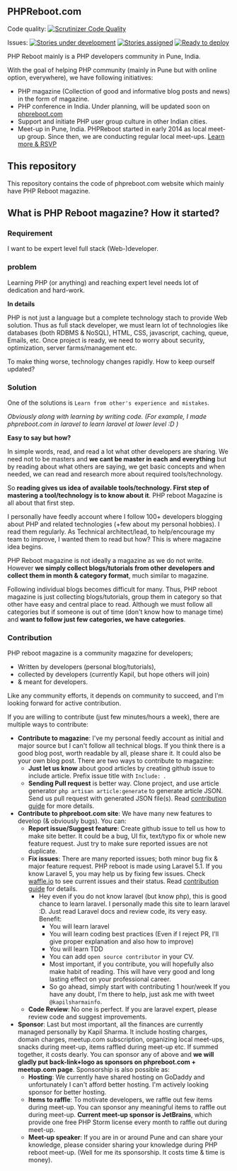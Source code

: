 ## PHPReboot.com

Code quality: [![Scrutinizer Code Quality](https://scrutinizer-ci.com/g/phpreboot/website/badges/quality-score.png?b=master)](https://scrutinizer-ci.com/g/phpreboot/website/?branch=master)

Issues: [![Stories under development](https://badge.waffle.io/phpreboot/website.svg?label=status-UnderDev&title=Under%20Development)](http://waffle.io/phpreboot/website)
[![Stories assigned](https://badge.waffle.io/phpreboot/website.svg?label=status-assigned&title=Assigned)](http://waffle.io/phpreboot/website)
[![Ready to deploy](https://badge.waffle.io/phpreboot/website.svg?label=status-Committed&title=Ready%20to%20deploy)](http://waffle.io/phpreboot/website)

PHP Reboot mainly is a PHP developers community in Pune, India.

With the goal of helping PHP community (mainly in Pune but with online option, everywhere), we have following initiatives:

- PHP magazine (Collection of good and informative blog posts and news) in the form of magazine.
- PHP conference in India. Under planning, will be updated soon on [phpreboot.com](phpreboot.com)
- Support and initiate PHP user group culture in other Indian cities.
- Meet-up in Pune, India. PHPReboot started in early 2014 as local meet-up group. Since then, we are conducting regular local meet-ups. [Learn more & RSVP](meetup.com/phpreboot)

## This repository

This repository contains the code of phpreboot.com website which mainly have PHP Reboot magazine.

## What is PHP Reboot magazine? How it started?

### Requirement

I want to be expert level full stack (Web-)developer.

### problem

Learning PHP (or anything) and reaching expert level needs lot of dedication and hard-work.

**In details**

PHP is not just a language but a complete technology stach to provide Web solution. Thus as full stack developer, we must learn lot of technologies like databases (both RDBMS & NoSQL), HTML, CSS, javascript, caching, queue, Emails, etc. Once project is ready, we need to worry about security, optimization, server farms/management etc.

To make thing worse, technology changes rapidly. How to keep ourself updated?

### Solution

One of the solutions is `Learn from other's experience and mistakes`.

*Obviously along with learning by writing code. (For example, I made phpreboot.com in laravel to learn laravel at lower level :D )*

**Easy to say but how?**

In simple words, read, and read a lot what other developers are sharing. We need not to be masters and **we cant be master in each and everything** but by reading about what others are saying, we get basic concepts and when needed, we can read and research more about required tools/technology.

So **reading gives us idea of available tools/technology. First step of mastering a tool/technology is to know about it**. PHP reboot Magazine is all about that first step.

I personally have feedly account where I follow 100+ developers blogging about PHP and related technologies (+few about my personal hobbies). I read them regularly. As Technical architect/lead, to help/encourage my team to improve, I wanted them to read but how? This is where magazine idea begins.

PHP Reboot magazine is not ideally a magazine as we do not write. However **we simply collect blogs/tutorials from other developers and collect them in month & category format**, much similar to magazine.

Following individual blogs becomes difficult for many. Thus, PHP reboot magazine is just collecting blogs/tutorials, group them in category so that other have easy and central place to read. Although we must follow all categories but if someone is out of time (don't know how to manage time) and **want to follow just few categories, we have categories**.

### Contribution

PHP reboot magazine is a community magazine for developers;
- Written by developers (personal blog/tutorials),
- collected by developers (currently Kapil, but hope others will join)
- & meant for developers.

Like any community efforts, it depends on community to succeed, and I'm looking forward for active contribution.

If you are willing to contribute (just few minutes/hours a week), there are multiple ways to contribute:

- **Contribute to magazine**: I've my personal feedly account as initial and major source but I can't follow all technical blogs. If you think there is a good blog post, worth readable by all, please share it. It could also be your own blog post. There are two ways to contribute to magazine:
  - **Just let us know** about good articles by creating github issue to include article. Prefix issue title with `Include: `.
  - **Sending Pull request** is better way. Clone project, and use article generator `php artisan article:generate` to generate article JSON. Send us pull request with generated JSON file(s). Read [contribution guide](contribution-guide.md) for more details.
- **Contribute to phpreboot.com site**: We have many new features to develop (& obviously bugs). You can:
  - **Report issue/Suggest feature**: Create github issue to tell us how to make site better. It could be a bug, UI fix, text/typo fix or whole new feature request. Just try to make sure reported issues are not duplicate.
  - **Fix issues**: There are many reported issues; both minor bug fix & major feature request. PHP reboot is made using Laravel 5.1. If you know Laravel 5, you may help us by fixing few issues. Check [waffle.io](waffle.io/phpreboot/website) to see current issues and their status. Read [contribution guide](contribution-guide.md) for details.
    - Hey even if you do not know laravel (but know php), this is good chance to learn laravel. I personally made this site to learn laravel :D. Just read Laravel docs and review code, its very easy. Benefit:
      - You will learn laravel
      - You will learn coding best practices (Even if I reject PR, I'll give proper explanation and also how to improve)
      - You will learn TDD
      - You can add `open source contributor` in your CV.
      - Most important, if you contribute, you will hopefully also make habit of reading. This will have very good and long lasting effect on your professional career.
      - So go ahead, simply start with contributing 1 hour/week If you have any doubt, I'm there to help, just ask me with tweet `@kapilsharmainfo`.
  - **Code Review**: No one is perfect. If you are laravel expert, please review code and suggest improvements.
- **Sponsor**: Last but most important, all the finances are currently managed personally by Kapil Sharma. It include hosting charges, domain charges, meetup.com subscription, organizing local meet-ups, snacks during meet-up, items raffled during meet-up etc. If summed together, it costs dearly. You can sponsor any of above and **we will gladly put back-link+logo as sponsors on phpreboot.com + meetup.com page**. Sponsorship is also possible as:
  - **Hosting**: We currently have shared hosting on GoDaddy and unfortunately I can't afford better hosting. I'm actively looking sponsor for better hosting.
  - **Items to raffle**: To motivate developers, we raffle out few items during meet-up. You can sponsor any meaningful items to raffle out during meet-up. **Current meet-up sponsor is JetBrains**, which provide one free PHP Storm license every month to raffle out during meet-up.
  - **Meet-up speaker**: If you are in or around Pune and can share your knowledge, please consider sharing your knowledge during PHP reboot meet-up. (Well for me its sponsorship. It costs time & time is money).
